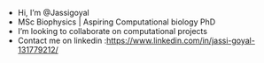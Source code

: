 - Hi, I’m @Jassigoyal
- MSc Biophysics | Aspiring Computational biology PhD 
- I’m looking to collaborate on computational projects
- Contact me on linkedin :https://www.linkedin.com/in/jassi-goyal-131779212/
<!---
Jassigoyal/Jassigoyal is a ✨ special ✨ repository because its `README.md` (this file) appears on your GitHub profile.
You can click the Preview link to take a look at your changes.
--->
